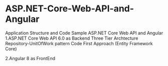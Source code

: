 # ASP.NET-Core-Web-API-and-Angular
Application Structure and Code Sample ASP.NET Core Web API and Angular
1.ASP.NET Core Web API 6.0 as Backend
Three Tier Archtecture
Repository-UnitOfWork pattern
Code First Approach (Entity Framework Core)

2.Angular 8 as FrontEnd

